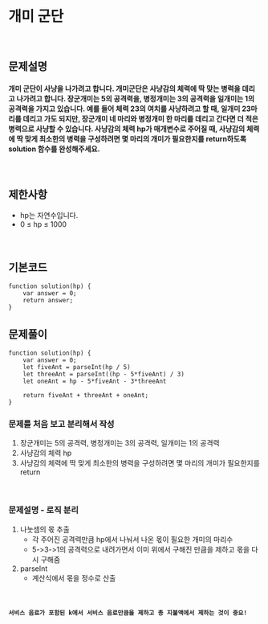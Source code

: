 # 개미 군단

<br>

## 문제설명
#### 개미 군단이 사냥을 나가려고 합니다. 개미군단은 사냥감의 체력에 딱 맞는 병력을 데리고 나가려고 합니다. 장군개미는 5의 공격력을, 병정개미는 3의 공격력을 일개미는 1의 공격력을 가지고 있습니다. 예를 들어 체력 23의 여치를 사냥하려고 할 때, 일개미 23마리를 데리고 가도 되지만, 장군개미 네 마리와 병정개미 한 마리를 데리고 간다면 더 적은 병력으로 사냥할 수 있습니다. 사냥감의 체력 hp가 매개변수로 주어질 때, 사냥감의 체력에 딱 맞게 최소한의 병력을 구성하려면 몇 마리의 개미가 필요한지를 return하도록 solution 함수를 완성해주세요.



<br>

## 제한사항
* hp는 자연수입니다.
* 0 ≤ hp ≤ 1000

<br>

## 기본코드
```
function solution(hp) {
    var answer = 0;
    return answer;
}
```


## 문제풀이
```
function solution(hp) {
    var answer = 0;
    let fiveAnt = parseInt(hp / 5)
    let threeAnt = parseInt((hp - 5*fiveAnt) / 3)
    let oneAnt = hp - 5*fiveAnt - 3*threeAnt
    
    return fiveAnt + threeAnt + oneAnt;
}
```
### 문제를 처음 보고 분리해서 작성
1. 장군개미는 5의 공격력, 병정개미는 3의 공격력, 일개미는 1의 공격력
2. 사냥감의 체력 hp
3. 사냥감의 체력에 딱 맞게 최소한의 병력을 구성하려면 몇 마리의 개미가 필요한지를 return

<br>

### 문제설명 - 로직 분리
1. 나눗셈의 몫 추출
   - 각 주어진 공격력만큼 hp에서 나눠서 나온 몫이 필요한 개미의 마리수
   - 5->3->1의 공격력으로 내려가면서 이미 위에서 구해진 만큼을 제하고 몫을 다시 구해줌
2. parseInt
   - 계산식에서 몫을 정수로 산출


<br>

#### `서비스 음료가 포함된 k에서 서비스 음료만큼을 제하고 총 지불액에서 제하는 것이 중요!`
